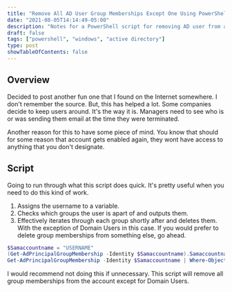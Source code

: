 ```yaml
---
title: "Remove All AD User Group Memberships Except One Using PowerShell"
date: "2021-08-05T14:14:49-05:00"
description: "Notes for a PowerShell script for removing AD user from all groups except one."
draft: false
tags: ["powershell", "windows", "active directory"]
type: post
showTableOfContents: false
---
```


## Overview

Decided to post another fun one that I found on the Internet somewhere. 
I don't remember the source. But, this has helped a lot. Some companies 
decide to keep users around. It's the way it is. Managers need to see 
who is or was sending them email at the time they were terminated.

Another reason for this to have some piece of mind. You know that should 
for some reason that account gets enabled again, they wont have access 
to anything that you don't designate.

## Script

Going to run through what this script does quick. It's pretty useful when 
you need to do this kind of work.

1. Assigns the username to a variable.
2. Checks which groups the user is apart of and outputs them.
3. Effectively iterates through each group shortly after and deletes 
   them. With the exception of Domain Users in this case. If you would
   prefer to delete group memberships from something else, go ahead.

```powershell
$Samaccountname = "USERNAME"
(Get-AdPrincipalGroupMembership -Identity $Samaccountname).Samaccountname
Get-AdPrincipalGroupMembership -Identity $Samaccountname | Where-Object -Property Name -Ne -Value 'Domain Users' | Remove-AdGroupMember -Members $Samaccountname
```

I would recommend not doing this if unnecessary. This script will remove
all group memberships from the account except for Domain Users.

